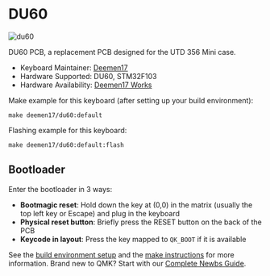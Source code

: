 # DU60

![du60](https://i.imgur.com/pyFWJbo.png)

DU60 PCB, a replacement PCB designed for the UTD 356 Mini case.
* Keyboard Maintainer: [Deemen17](https://github.com/Deemen17)
* Hardware Supported: DU60, STM32F103
* Hardware Availability: [Deemen17 Works](https://www.facebook.com/deemen17)

Make example for this keyboard (after setting up your build environment):

    make deemen17/du60:default

Flashing example for this keyboard:

    make deemen17/du60:default:flash

## Bootloader

Enter the bootloader in 3 ways:

* **Bootmagic reset**: Hold down the key at (0,0) in the matrix (usually the top left key or Escape) and plug in the keyboard
* **Physical reset button**: Briefly press the RESET button on the back of the PCB
* **Keycode in layout**: Press the key mapped to `QK_BOOT` if it is available

See the [build environment setup](https://docs.qmk.fm/#/getting_started_build_tools) and the [make instructions](https://docs.qmk.fm/#/getting_started_make_guide) for more information. Brand new to QMK? Start with our [Complete Newbs Guide](https://docs.qmk.fm/#/newbs).
